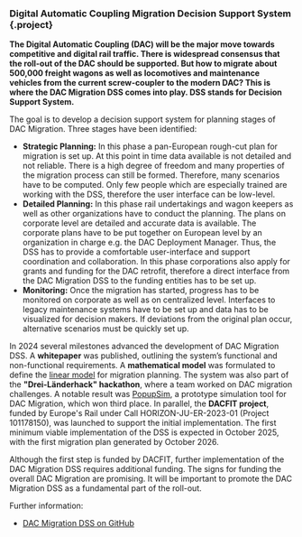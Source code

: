 ### Digital Automatic Coupling Migration Decision Support System {.project}

**The Digital Automatic Coupling (DAC) will be the major move towards competitive and digital rail traffic. There is widespread consensus that the roll-out of the DAC should be supported. But how to migrate about 500,000 freight wagons as well as locomotives and maintenance vehicles from the current screw-coupler to the modern DAC? This is where the DAC Migration DSS comes into play. DSS stands for Decision Support System.**

The goal is to develop a decision support system for planning stages of DAC Migration. Three stages have been identified:

* **Strategic Planning:** In this phase a pan-European rough-cut plan for migration is set up. At this point in time data available is not detailed and not reliable. There is a high degree of freedom and many properties of the migration process can still be formed. Therefore, many scenarios have to be computed. Only few people which are especially trained are working with the DSS, therefore the user interface can be low-level.
* **Detailed Planning:** In this phase rail undertakings and wagon keepers as well as other organizations have to conduct the planning. The plans on corporate level are detailed and accurate data is available. The corporate plans have to be put together on European level by an organization in charge e.g. the DAC Deployment Manager. Thus, the DSS has to provide a comfortable user-interface and support coordination and collaboration. In this phase corporations also apply for grants and funding for the DAC retrofit, therefore a direct interface from the DAC Migration DSS to the funding entities has to be set up.
* **Monitoring:** Once the migration has started, progress has to be monitored on corporate as well as on centralized level. Interfaces to legacy maintenance systems have to be set up and data has to be visualized for decision makers. If deviations from the original plan occur, alternative scenarios must be quickly set up.

In 2024 several milestones advanced the development of DAC Migration DSS. A **whitepaper** was published, outlining the system’s functional and non-functional requirements. A **mathematical model** was formulated to define the [linear model](https://github.com/OpenRailAssociation/dac-migration-dss/blob/main/doc/DAK_Migration_DSS_Model_V2.0.pdf) for migration planning. The system was also part of the **"Drei-Länderhack" hackathon**, where a team worked on DAC migration challenges. A notable result was [PopupSim](https://openrail-playground.github.io/PopupSim/), a prototype simulation tool for DAC Migration, which won third place. In parallel, the **DACFIT project**, funded by Europe's Rail under Call HORIZON-JU-ER-2023-01 (Project 101178150), was launched to support the initial implementation. The first minimum viable implementation of the DSS is expected in October 2025, with the first migration plan generated by October 2026.

Although the first step is funded by DACFIT, further implementation of the DAC Migration DSS requires additional funding. The signs for funding the overall DAC Migration are promising. It will be
important to promote the DAC Migration DSS as a fundamental part of the roll-out.

Further information:

* [DAC Migration DSS on GitHub](https://github.com/OpenRailAssociation/dac-migration-dss)

